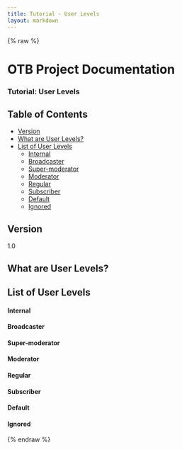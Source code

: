 ```yaml
---
title: Tutorial - User Levels
layout: markdown
---
```


{% raw %}

# OTB Project Documentation

### Tutorial: User Levels

## Table of Contents

- [Version](#version)
- [What are User Levels?](#what-are-user-levels)
- [List of User Levels](#list-of-user-levels)
  - [Internal](#internal)
  - [Broadcaster](#broadcaster)
  - [Super-moderator](#super-moderator)
  - [Moderator](#moderator)
  - [Regular](#regular)
  - [Subscriber](#subscriber)
  - [Default](#default)
  - [Ignored](#ignored)

## Version

1.0

## What are User Levels?

## List of User Levels

#### Internal

#### Broadcaster

#### Super-moderator

#### Moderator

#### Regular

#### Subscriber

#### Default

#### Ignored

{% endraw %}
